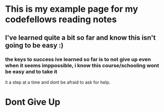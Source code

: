 # This is my example page for my codefellows reading notes

## I've learned quite a bit so far and know this isn't going to be easy :)

### the keys to success ive learned so far is to not give up even when it seems imppossible, i know this course/schooling wont be easy and to take it
it a step at a time and dont be afraid to ask for help.

# **Dont Give Up**
